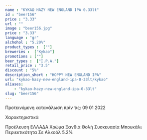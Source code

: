 ```yaml
---
name : "ΚΥΚΑΩ HAZY NEW ENGLAND IPA 0.33lt"
id : "beer156"
price : "3.33"
url : ""
image : "beer156.jpg"
price : "3.33"
language : "gr"
alchohol : "5.20%"
product_types :  [""]
breweries :  ["Kykao"]
promotions : [""]
beer_types :  ["I.P.A."]
retail_price : "3.5"
discount : "5%"
description_short : "HOPPY NEW ENGLAND IPA"
url: "kykao-hazy-new-england-ipa-0-33lt/kykao"
aliases: 
    - "kykao-hazy-new-england-ipa-0-33lt"
slug: "beer156"
---
```


Προτεινόμενη κατανάλωση πρίν τις: 09 01 2022

Χαρακτηριστικά

Προέλευση
ΕΛΛΑΔΑ
Χρώμα
Ξανθιά Θολή
Συσκευασία
Μπουκάλι
Περιεκτικότητα Σε Αλκοόλ
5.2%